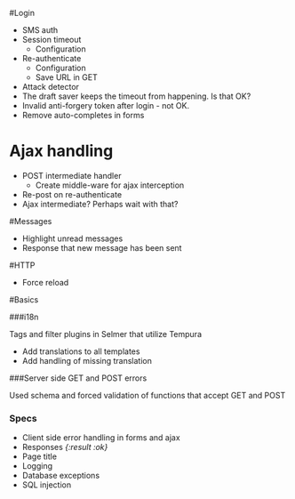#Login

 - SMS auth
 - Session timeout
    - Configuration
 - Re-authenticate
    - Configuration
    - Save URL in GET
 - Attack detector
 - The draft saver keeps the timeout from happening. Is that OK?
 - Invalid anti-forgery token after login - not OK.
 - Remove auto-completes in forms


# Ajax handling

- POST intermediate handler
    - Create middle-ware for ajax interception
- Re-post on re-authenticate
- Ajax intermediate? Perhaps wait with that?
 
#Messages

- Highlight unread messages
- Response that new message has been sent
 
#HTTP

 - Force reload

#Basics

###i18n

Tags and filter plugins in Selmer that utilize Tempura

 - Add translations to all templates
 - Add handling of missing translation

###Server side GET and POST errors

Used schema and forced validation of functions that accept GET and POST

### Specs
 
 - Client side error handling in forms and ajax
 - Responses _{:result :ok}_
 - Page title
 - Logging
 - Database exceptions
 - SQL injection
